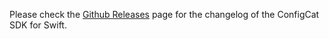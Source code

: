 Please check the [Github Releases](https://github.com/configcat/swift-sdk/releases) page for the changelog of the ConfigCat SDK for Swift.
